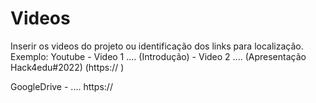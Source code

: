 # Videos
Inserir os videos do projeto ou identificação dos links para localização.
Exemplo:
   Youtube     - Video 1 .... (Introdução) 
               - Video 2 .... (Apresentação Hack4edu#2022) (https://  )
   
   GoogleDrive - .... https://
   

